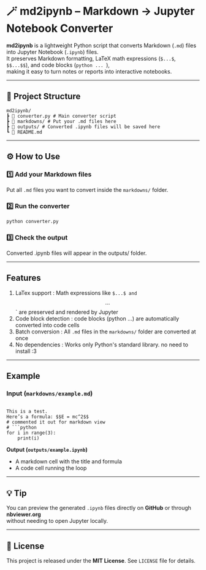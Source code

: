 # 🪄 md2ipynb – Markdown → Jupyter Notebook Converter

**md2ipynb** is a lightweight Python script that converts Markdown (`.md`) files into Jupyter Notebook (`.ipynb`) files.  
It preserves Markdown formatting, LaTeX math expressions (`$...$`, `$$...$$`), and code blocks (```python ... ```),  
making it easy to turn notes or reports into interactive notebooks.

---

## 📂 Project Structure

```
md2ipynb/
┣ 📄 converter.py # Main converter script
┣ 📁 markdowns/ # Put your .md files here
┣ 📁 outputs/ # Converted .ipynb files will be saved here
┗ 📄 README.md
```

---

## ⚙️ How to Use

### 1️⃣ Add your Markdown files
Put all `.md` files you want to convert inside the `markdowns/` folder.

### 2️⃣ Run the converter
```bash
python converter.py
```
### 3️⃣ Check the output
Converted .ipynb files will appear in the outputs/ folder.

---
## Features
1. LaTex support : Math expressions like `$...$ and `$$...$$` are preserved and rendered by Jupyter
2. Code block detection : code blocks (python ...) are automatically converted into code cells
3. Batch conversion : All `.md` files in the `markdowns/` folder are converted at once
4. No dependencies : Works only Python's standard library. no need to install :3
---
## Example 
### Input (`markdowns/example.md`)
```# Sample Note

This is a test.  
Here’s a formula: $$E = mc^2$$
# commented it out for markdown view
# ```python
for i in range(3):
    print(i)
```
**Output (`outputs/example.ipynb`)**
- A markdown cell with the title and formula  
- A code cell running the loop

---
## 💡 Tip

You can preview the generated `.ipynb` files directly on **GitHub** or through **nbviewer.org**  
without needing to open Jupyter locally.

---

## 📄 License

This project is released under the **MIT License**. See `LICENSE` file for details.
